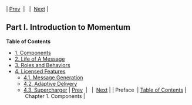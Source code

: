 | [Prev](preface)  |   |  [Next](components) |
## Part I. Introduction to Momentum
**Table of Contents**
* [1\. Components](components)
* [2\. Life of A Message](loam)
* [3\. Roles and Behaviors](roles_behaviors)
* [4\. Licensed Features](licensed_features)
	* [4.1\. Message Generation](licensed_features#licensed_features.message.generation)
	* [4.2\. Adaptive Delivery](licensed_features.adaptive.delivery)
	* [4.3\. Supercharger](licensed_features.supercharger)
| [Prev](preface)  |   |  [Next](components) |
| Preface  | [Table of Contents](index) |  Chapter 1. Components |
